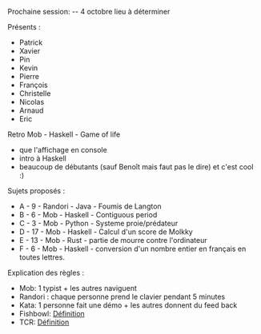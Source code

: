 Prochaine session: -- 4 octobre lieu à déterminer

Présents :
- Patrick
- Xavier
- Pin
- Kevin
- Pierre
- François
- Christelle
- Nicolas
- Arnaud
- Eric

Retro Mob  - Haskell - Game of life
- que l'affichage en console
- intro à Haskell
- beaucoup de débutants (sauf Benoît mais faut pas le dire) et c'est cool :)

Sujets proposés :
- A - 9 - Randori - Java - Foumis de Langton
- B - 6 - Mob - Haskell - Contiguous period
- C - 3 - Mob - Python - Systeme proie/prédateur
- D - 17 - Mob - Haskell - Calcul d'un score de Molkky
- E - 13 - Mob - Rust - partie de mourre contre l'ordinateur
- F - 6 - Mob - Haskell - conversion d'un nombre entier en français en toutes lettres.

Explication des règles :
* Mob: 1 typist + les autres naviguent
* Randori : chaque personne prend le clavier pendant 5 minutes
* Kata: 1 personne fait une démo + les autres donnent du feed back
* Fishbowl: [Définition](https://en.wikipedia.org/wiki/Fishbowl_(conversation))
* TCR: [Définition](https://medium.com/@kentbeck_7670/test-commit-revert-870bbd756864)

